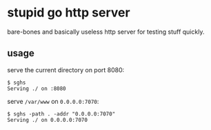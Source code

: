# stupid go http server

bare-bones and basically useless http server for testing stuff quickly.

## usage

serve the current directory on port 8080:

```console
$ sghs
Serving ./ on :8080
```

serve `/var/www` on `0.0.0.0:7070`:

```console
$ sghs -path . -addr "0.0.0.0:7070"
Serving ./ on 0.0.0.0:7070
```

